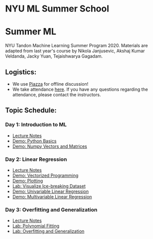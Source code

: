 # NYU ML Summer School
# Summer ML
NYU Tandon Machine Learning Summer Program 2020. Materials are adapted from last year's course by Nikola Janjusevic, Akshaj Kumar Veldanda, Jacky Yuan, Tejaishwarya Gagadam.

## Logistics:
- We use [Piazza](https://piazza.com/nyu/spring2020/ml101) for offline discussion!
- We take attendance [here](https://docs.google.com/spreadsheets/d/1dg5vC_c94YjgJI6HyVYe9YpKPVyQb5nlEloR7GrzFP4/edit?usp=sharing). If you have any questions regarding the attendance, please contact the instructors.

## Topic Schedule:
### Day 1: Introduction to ML
- [Lecture Notes](https://github.com/asarmadi/summer_ml_s3/blob/master/day01/lec_notes.pdf)
- [Demo: Python Basics](https://github.com/asarmadi/summer_ml_s3/blob/master/day01/demo_python_basics.ipynb)
- [Demo: Numpy Vectors and Matrices](https://github.com/asarmadi/summer_ml_s3/blob/master/day01/demo_vectors_matrices.ipynb)

### Day 2: Linear Regression
- [Lecture Notes](https://github.com/asarmadi/summer_ml_s3/blob/master/day02/lec_notes.pdf)
- [Demo: Vectorized Programming](https://github.com/asarmadi/summer_ml_s3/blob/master/day02/demo_vectorized_code.ipynb)
- [Demo: Plotting](https://github.com/asarmadi/summer_ml_s3/blob/master/day02/demo_plot.ipynb)
- [Lab: Visualize Ice-breaking Dataset](https://github.com/asarmadi/summer_ml_s3/blob/master/day02/lab_icebreaker.ipynb)
- [Demo: Univariable Linear Regression ](https://github.com/asarmadi/summer_ml_s3/blob/master/day02/demo_boston_housing_one_variable.ipynb)
- [Demo: Multivariable Linear Regression ](https://github.com/asarmadi/summer_ml_s3/blob/master/day02/demo_multilinear.ipynb)

### Day 3: Overfitting and Generalization
- [Lecture Notes](https://github.com/asarmadi/summer_ml_s3/blob/master/day03/lec_notes.pdf)
- [Lab: Polynomial Fitting](https://github.com/asarmadi/summer_ml_s3/blob/master/day03/lab_fit_polynomial.ipynb)
- [Lab: Overfitting and Generalization](https://github.com/asarmadi/summer_ml_s3/blob/master/day03/lab_overfitting_regularization.ipynb)